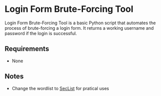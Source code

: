# Login Form Brute-Forcing Tool
Login Form Brute-Forcing Tool is a basic Python script that automates the process of brute-forcing a login form. It returns a working username and password if the login is successful.

## Requirements
- None

## Notes
- Change the wordlist to [SecList](https://github.com/danielmiessler/SecLists) for pratical uses
